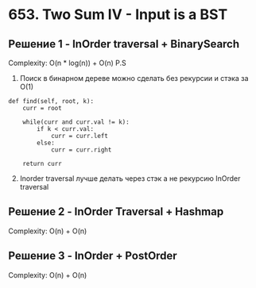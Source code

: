 # 653. Two Sum IV - Input is a BST
## Решение 1 - InOrder traversal + BinarySearch
Complexity: O(n * log(n)) + O(n)
P.S
1. Поиск в бинарном дереве можно сделать без рекурсии и стэка за O(1)
```python3
def find(self, root, k):
    curr = root

    while(curr and curr.val != k):
        if k < curr.val:
            curr = curr.left
        else:
            curr = curr.right

    return curr
 ```
 2. Inorder traversal лучше делать через стэк а не рекурсию
InOrder traversal
## Решение 2 - InOrder Traversal + Hashmap
Complexity: O(n) + O(n)
## Решение 3 - InOrder + PostOrder
Complexity: O(n) + O(n)
